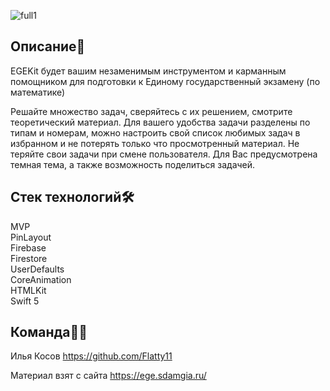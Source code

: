 ![full1](https://user-images.githubusercontent.com/56135499/169701304-e7892e66-ebda-4ccf-a38e-e327ebe0eb08.png)

## Описание📝

EGEKit будет вашим незаменимым инструментом и карманным помощником для подготовки к Единому государственный экзамену (по математике)

Решайте множество задач, сверяйтесь с их решением, смотрите теоретический материал. Для вашего удобства задачи разделены по типам и номерам, можно настроить свой список любимых задач в избранном и не потерять только что просмотренный материал. Не теряйте свои задачи при смене пользователя. Для Вас предусмотрена темная тема, а также возможность поделиться задачей.

## Стек технологий🛠

MVP<br />
PinLayout<br />
Firebase<br />
Firestore<br />
UserDefaults<br />
CoreAnimation<br />
HTMLKit<br />
Swift 5

## Команда👨‍💻

Илья Косов https://github.com/Flatty11

Материал взят с сайта https://ege.sdamgia.ru/